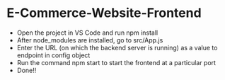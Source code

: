 # E-Commerce-Website-Frontend

- Open the project in VS Code and run npm install
- After node_modules are installed, go to src/App.js
- Enter the URL (on which the backend server is running) as a value to endpoint in config object
- Run the command npm start to start the frontend at a particular port
- Done!!
